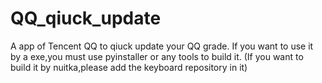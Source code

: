 # QQ_qiuck_update
A app of Tencent QQ to qiuck update your QQ grade.
If you want to use it by a exe,you must use pyinstaller or any tools to build it.
(If you want to build it by nuitka,please add the keyboard repository in it)
